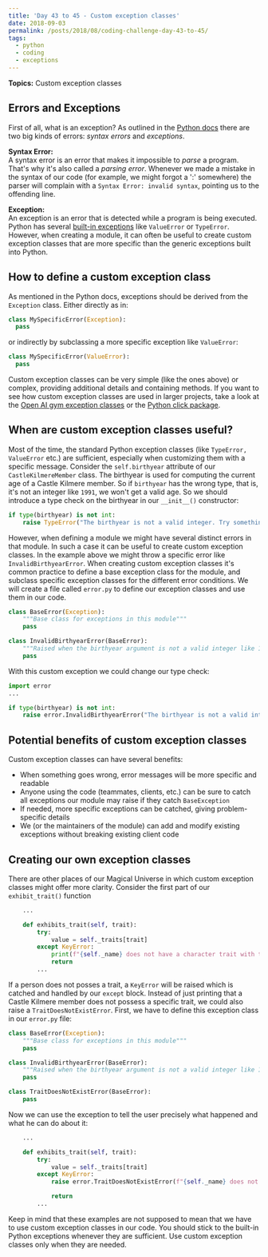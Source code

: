```yaml
---
title: 'Day 43 to 45 - Custom exception classes'
date: 2018-09-03
permalink: /posts/2018/08/coding-challenge-day-43-to-45/
tags:
  - python
  - coding
  - exceptions
---
```


**Topics:** Custom exception classes

## Errors and Exceptions

First of all, what is an exception? As outlined in the [Python docs](https://docs.python.org/3/tutorial/errors.html) there are two big kinds of errors: *syntax errors* and *exceptions*. 

**Syntax Error:**   
A syntax error is an error that makes it impossible to *parse* a program. That's why it's also called a *parsing error*. Whenever we made a mistake in the syntax of our code (for example, we might forgot a ':' somewhere) the parser will complain with a ```Syntax Error: invalid syntax```, pointing us to the offending line.
    
**Exception:**    
An exception is an error that is detected while a program is being executed. Python has several [built-in exceptions](https://docs.python.org/3/library/exceptions.html#bltin-exceptions) like ```ValueError``` or ```TypeError```. However, when creating a module, it can often be useful to create custom exception classes that are more specific than the generic exceptions built into Python.

## How to define a custom exception class

As mentioned in the Python docs, exceptions should be derived from the ```Exception``` class. Either directly as in:

```python
class MySpecificError(Exception):
  pass 
```

or indirectly by subclassing a more specific exception like ```ValueError```:
```python
class MySpecificError(ValueError):
  pass 
```

Custom exception classes can be very simple (like the ones above) or complex, providing additional details and containing methods. If you want to see how custom exception classes are used in larger projects, take a look at the [Open AI gym exception classes](https://github.com/openai/gym/blob/master/gym/error.py) or the [Python click package](https://github.com/pallets/click/blob/master/click/exceptions.py).


## When are custom exception classes useful?

Most of the time, the standard Python exception classes (like ```TypeError, ValueError``` etc.) are sufficient, especially when customizing them with a specific message. Consider the ```self.birthyear``` attribute of our ```CastleKilmereMember``` class. The birthyear is used for computing the current age of a Castle Kilmere member. So if ```birthyear``` has the wrong type, that is, it's not an integer like ```1991```, we won't get a valid age. So we should introduce a type check on the birthyear in our ```__init__()``` constructor:

```python
if type(birthyear) is not int:
    raise TypeError("The birthyear is not a valid integer. Try something like 1991")
```

However, when defining a module we might have several distinct errors in that module. In such a case it can be useful to create custom exception classes. In the example above we might throw a specific error like ```InvalidBirthyearError```. When creating custom exception classes it's common practice to define a base exception class for the module, and subclass specific exception classes for the different error conditions. We will create a file called ```error.py``` to define our exception classes and use them in our code.

```python
class BaseError(Exception):
    """Base class for exceptions in this module"""
    pass

class InvalidBirthyearError(BaseError):
    """Raised when the birthyear argument is not a valid integer like 1991"""
    pass
```

With this custom exception we could change our type check:

```python
import error
...

if type(birthyear) is not int:
    raise error.InvalidBirthyearError("The birthyear is not a valid integer. Try something like 1991")
```

## Potential benefits of custom exception classes

Custom exception classes can have several benefits:    
- When something goes wrong, error messages will be more specific and readable    
- Anyone using the code (teammates, clients, etc.) can be sure to catch all exceptions our module may raise if they catch ```BaseException```     
- If needed, more specific exceptions can be catched, giving problem-specific details       
- We (or the maintainers of the module) can add and modify existing exceptions without breaking existing client code     

<!-- Source: https://softwareengineering.stackexchange.com/questions/343262/is-it-better-to-have-many-specified-exceptions-or-some-general-that-are-raised-w -->


## Creating our own exception classes

There are other places of our Magical Universe in which custom exception classes might offer more clarity. Consider the first part of our ```exhibit_trait()``` function

```python
    ...

    def exhibits_trait(self, trait):
        try:
            value = self._traits[trait]
        except KeyError:
            print(f"{self._name} does not have a character trait with the name '{trait}'")
            return
        ...
```

If a person does not posses a trait, a ```KeyError``` will be raised which is catched and handled by our ```except``` block. Instead of just printing that a Castle Kilmere member does not possess a specific trait, we could also raise a ```TraitDoesNotExistError```. First, we have to define this exception class in our ```error.py``` file:

```python
class BaseError(Exception):
    """Base class for exceptions in this module"""
    pass

class InvalidBirthyearError(BaseError):
    """Raised when the birthyear argument is not a valid integer like 1991"""
    pass

class TraitDoesNotExistError(BaseError):
    pass

```

Now we can use the exception to tell the user precisely what happened and what he can do about it:

```python
    ...

    def exhibits_trait(self, trait):
        try:
            value = self._traits[trait]
        except KeyError:
            raise error.TraitDoesNotExistError(f"{self._name} does not possess a character trait with the name '{trait}'. Use the add_trait() function to add traits.")

            return
        ...
```

Keep in mind that these examples are not supposed to mean that we have to use custom exception classes in our code. You should stick to the built-in Python exceptions whenever they are sufficient. Use custom exception classes only when they are needed.




<!-- ## Real world examples -->
<!-- https://github.com/openai/gym/blob/master/gym/error.py -->
<!-- https://github.com/openai/gym/blob/master/gym/envs/atari/atari_env.py -->
<!-- https://github.com/pallets/click/blob/master/click/exceptions.py -->
<!-- https://github.com/requests/requests/blob/master/requests/exceptions.py -->
